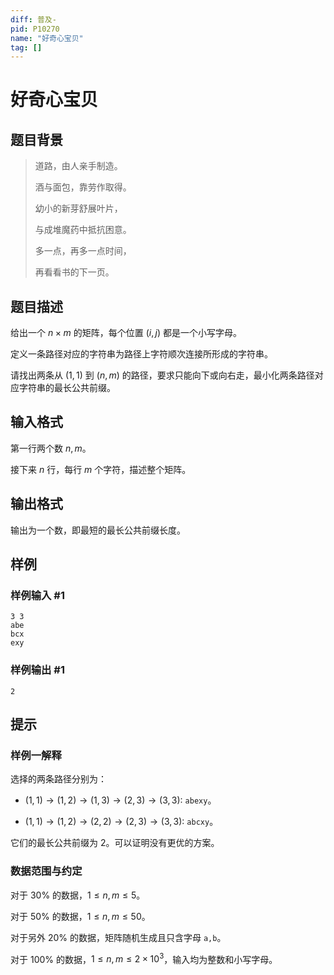 ```yaml
---
diff: 普及-
pid: P10270
name: "好奇心宝贝"
tag: []
---
```

# 好奇心宝贝
## 题目背景

> 道路，由人亲手制造。
>
> 酒与面包，靠劳作取得。
>
> 幼小的新芽舒展叶片，
>
> 与成堆魔药中抵抗困意。
>
> 多一点，再多一点时间，
>
> 再看看书的下一页。
## 题目描述

给出一个 $n\times m$ 的矩阵，每个位置 $(i,j)$ 都是一个小写字母。

定义一条路径对应的字符串为路径上字符顺次连接所形成的字符串。

请找出两条从 $(1,1)$ 到 $(n,m)$ 的路径，要求只能向下或向右走，最小化两条路径对应字符串的最长公共前缀。


## 输入格式

第一行两个数 $n,m$。

接下来 $n$ 行，每行 $m$ 个字符，描述整个矩阵。
## 输出格式

输出为一个数，即最短的最长公共前缀长度。
## 样例

### 样例输入 #1
```
3 3
abe
bcx
exy
```
### 样例输出 #1
```
2
```
## 提示

### 样例一解释

选择的两条路径分别为：

- $(1,1)\rightarrow (1,2)\rightarrow (1,3)\rightarrow (2,3)\rightarrow (3,3):$ `abexy`。

- $(1,1)\rightarrow (1,2)\rightarrow (2,2)\rightarrow (2,3)\rightarrow (3,3):$ `abcxy`。

它们的最长公共前缀为 $2$。可以证明没有更优的方案。

### 数据范围与约定

对于 $30\%$ 的数据，$1\le n,m \le 5$。

对于 $50\%$ 的数据，$1 \le n,m \le 50$。

对于另外 $20\%$ 的数据，矩阵随机生成且只含字母 `a,b`。

对于 $100\%$ 的数据，$1 \le n,m \le 2\times 10^3$，输入均为整数和小写字母。


